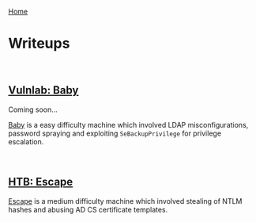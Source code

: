 [Home](/)

# Writeups

<br>

## [Vulnlab: Baby](../vulnlab/machines/Baby/)

Coming soon...

[Baby](../vulnlab/machines/Baby/) is a easy difficulty machine which involved LDAP misconfigurations, password spraying and exploiting `SeBackupPrivilege` for privilege escalation.

<br>

## [HTB: Escape](../htb/machines/medium/Escape/)

[Escape](machines/medium/Escape/) is a medium difficulty machine which involved stealing of NTLM hashes and abusing AD CS certificate templates.

